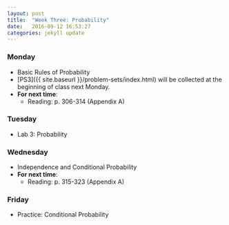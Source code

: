 ```yaml
---
layout: post
title:  "Week Three: Probability"
date:   2016-09-12 16:53:27
categories: jekyll update
---
```


### Monday
- Basic Rules of Probability
- [PS3]({{ site.baseurl }}/problem-sets/index.html) will be collected at the beginning of class next Monday.
- **For next time**:
    - Reading: p. 306-314 (Appendix A)

### Tuesday
- Lab 3: Probability

### Wednesday
- Independence and Conditional Probability
- **For next time**:
    - Reading: p. 315-323 (Appendix A)

### Friday
- Practice: Conditional Probability
